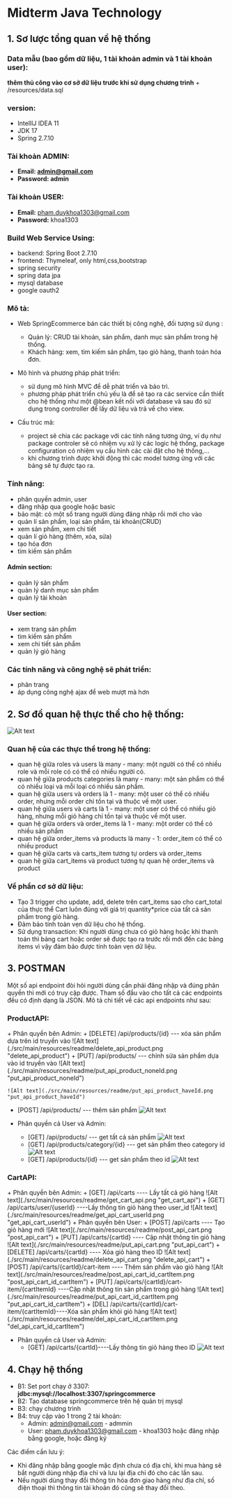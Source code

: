 # Midterm Java Technology

## 1. Sơ lược tổng quan về hệ thống

<h3><b> Data mẫu (bao gồm dữ liệu, 1 tài khoản admin và 1 tài khoản user):</b></h3> <b>thêm thủ công vào cơ sở dữ liệu trước khi sử dụng chương trình</b>
+ /resources/data.sql

### version:
+ IntellIJ IDEA 11
+ JDK 17
+ Spring 2.7.10

### Tài khoản ADMIN:
-   <b> Email: admin@gmail.com </b>
-   <b> Password: admin </b>
### Tài khoản USER:
-   <b> Email:</b> pham.duykhoa1303@gmail.com 
-   <b> Password:</b> khoa1303 

### Build Web Service Using:
+ backend: Spring Boot 2.7.10
+ frontend: Thymeleaf, only html,css,bootstrap
+ spring security
+ spring data jpa
+ mysql database
+ google oauth2

### Mô tả:
+ Web SpringEcommerce bán các thiết bị công nghệ, đối tượng sử dụng : 
  + Quản lý: CRUD tài khoản, sản phẩm, danh mục sản phẩm trong hệ thống.
  + Khách hàng: xem, tìm kiếm sản phẩm, tạo giỏ hàng, thanh toán hóa đơn.
  
+ Mô hình và phương pháp phát triển:
  + sử dụng mô hình MVC để dễ phát triển và bảo trì.
  + phương pháp phát triển chủ yếu là để sẽ tạo ra các service cần thiết cho hệ thống như một @bean
    kết nối với database và sau đó sử dụng trong controller để lấy dữ liệu và trả về cho view.
    
+ Cấu trúc mã:
  + project sẽ chia các package với các tính năng tương ứng, ví dụ như package controler sẽ có nhiệm vụ xử lý các logic hệ thống, package configuration có nhiệm vụ cấu hình các cài đặt cho hệ thống,...
  + khi chương trình được khởi động thì các model tương ứng với các bảng sẽ tự được tạo ra.

### Tính năng:
+ phân quyền admin, user
+ đăng nhập qua google hoặc basic
+ bảo mật: có một số trang người dùng đăng nhập rồi mới cho vào
+ quản lí sản phẩm, loại sản phẩm, tài khoản(CRUD)
+ xem sản phẩm, xem chi tiết
+ quản lí giỏ hàng (thêm, xóa, sửa)
+ tạo hóa đơn
+ tìm kiếm sản phẩm
#### Admin section:
+ quản lý sản phẩm
+ quản lý danh mục sản phẩm
+ quản lý tài khoản
#### User section:
+ xem trang sản phẩm
+ tìm kiếm sản phẩm
+ xem chi tiết sản phẩm
+ quản lý giỏ hàng

### Các tính năng và công nghệ sẽ phát triển:
+ phân trang
+ áp dụng công nghệ ajax để web mượt mà hơn

## 2. Sơ đồ quan hệ thực thể cho hệ thống:

![Alt text](./src/main/resources/readme/midtermProject.drawio.png "Class Diaram")

### Quan hệ của các thực thể trong hệ thống:
+ quan hệ giữa roles và users là many - many: một người có thể có nhiều role và mỗi role có có thể có nhiều người có.
+ quan hệ giữa products categories là many - many: một sản phẩm có thể có nhiều loại và mỗi loại có nhiều sản phẩm.
+ quan hệ giữa users và orders là 1 - many: một user có thể có nhiều order, nhưng mỗi order chỉ tồn tại và thuộc về một user.
+ quan hệ giữa users và carts là 1 - many: một user có thể có nhiều giỏ hàng, nhưng mỗi giỏ hàng chỉ tồn tại và thuộc về một user.
+ quan hệ giữa orders và order_items là 1 - many: một order có thể có nhiều sản phẩm
+ quan hệ giữa order_items và products là many - 1: order_item có thể có nhiều product
+ quan hệ giữa carts và carts_item tương tự orders và order_items
+ quan hệ giữa cart_items và product tương tự quan hệ order_items và product

### Về phần cơ sở dữ liệu:
+ Tạo 3 trigger cho update, add, delete trên cart_items sao cho cart_total của thực thể Cart luôn đúng với giá trị quantity*price của tất cả sản phẩm trong giỏ hàng.
+ Đảm bảo tính toàn vẹn dữ liệu cho hệ thống.
+ Sử dụng transaction: Khi người dùng chưa có giỏ hàng hoặc khi thanh toán thì bảng cart hoặc order sẽ được tạo ra trước
rồi mới đến các bảng items vì vậy đảm bảo được tính toàn vẹn dữ liệu.
  
## 3. POSTMAN
Một số api endpoint đòi hỏi người dùng cần phải đăng nhập và đúng phân quyền thì mới có truy cập được. Tham số đầu vào cho tất cả các endpoints đều có định dạng là JSON.
Mô tả chi tiết về các api endpoints như sau:

<h3>ProductAPI:</h3>
+ Phân quyền bên Admin:
  + [DELETE] /api/products/{id}  ---  xóa sản phẩm dựa trên id truyền vào
    ![Alt text](./src/main/resources/readme/delete_api_product.png "delete_api_product")
  + [PUT] /api/products/  ---  chỉnh sửa sản phẩm dựa vào id truyền vào
    ![Alt text](./src/main/resources/readme/put_api_product_noneId.png "put_api_product_noneId")
    
    ![Alt text](./src/main/resources/readme/put_api_product_haveId.png "put_api_product_haveId")
  + [POST] /api/products/  ---  thêm sản phẩm
    ![Alt text](./src/main/resources/readme/post_api_product.png "delete_api_product")

+ Phân quyền cả User và Admin: 
  + [GET] /api/products/ --- get tất cả sản phẩm
    ![Alt text](./src/main/resources/readme/get_api_product.png "get_api_product")
  + [GET] /api/products/category/{id}  --- get sản phẩm theo category id
    ![Alt text](./src/main/resources/readme/get_api_product_category.png "get_api_product_category")
  + [GET] /api/products/{id}  ---  get sản phẩm theo id
    ![Alt text](./src/main/resources/readme/get_api_product_id.png "get_api_product_id")
    
<h3>CartAPI:</h3>
+ Phân quyền bên Admin:
  + [GET] /api/carts ---- Lấy tất cả giỏ hàng
    ![Alt text](./src/main/resources/readme/get_cart_api.png "get_cart_api")
  + [GET] /api/carts/user/{userId} ----Lấy thông tin giỏ hàng theo user_id
    ![Alt text](./src/main/resources/readme/get_api_cart_userId.png "get_api_cart_userId")
+ Phân quyền bên User:
  + [POST] /api/carts ---- Tạo giỏ hàng mới
    ![Alt text](./src/main/resources/readme/post_api_cart.png "post_api_cart")
  + [PUT] /api/carts/{cartId} ---- Cập nhật thông tin giỏ hàng
    ![Alt text](./src/main/resources/readme/put_api_cart.png "put_api_cart")
  + [DELETE] /api/carts/{cartId} ---- Xóa giỏ hàng theo ID
    ![Alt text](./src/main/resources/readme/delete_api_cart.png "delete_api_cart")
  + [POST] /api/carts/{cartId}/cart-item ---- Thêm sản phẩm vào giỏ hàng
    ![Alt text](./src/main/resources/readme/post_api_cart_id_cartItem.png "post_api_cart_id_cartItem")
  + [PUT] /api/carts/{cartId}/cart-item/{cartItemId} ----Cập nhật thông tin sản phẩm trong giỏ hàng
    ![Alt text](./src/main/resources/readme/put_api_cart_id_cartItem.png "put_api_cart_id_cartItem")
  + [DEL] /api/carts/{cartId}/cart-item/{cartItemId}----Xóa sản phẩm khỏi giỏ hàng
    ![Alt text](./src/main/resources/readme/del_api_cart_id_cartItem.png "del_api_cart_id_cartItem")

+ Phân quyền cả User và Admin:
  + [GET] /api/carts/{cartId}----Lấy thông tin giỏ hàng theo ID
    ![Alt text](./src/main/resources/readme/get_api_cart_id.png "get_api_cart_id")

## 4. Chạy hệ thống

+ B1: Set port chạy ở 3307: <b>jdbc:mysql://localhost:3307/springcommerce</b>
+ B2: Tạo database springcommerce trên hệ quản trị mysql
+ B3: chạy chương trình
+ B4: truy cập vào 1 trong 2 tài khoản:
  + Admin: admin@gmail.com - admmin
  + User: pham.duykhoa1303@gmail.com - khoa1303 hoặc đăng nhập bằng google, hoặc đăng ký
  
Các điểm cần lưu ý:
+ Khi đăng nhập bằng google mặc định chưa có địa chỉ, khi mua hàng sẽ bắt người dùng nhập địa chỉ và lưu lại địa chỉ đó cho các lần sau.
+ Nếu người dùng thay đổi thông tin hóa đơn giao hàng như địa chỉ, số điện thoại thì thông tin tài khoản đó cũng sẽ thay đổi theo.
